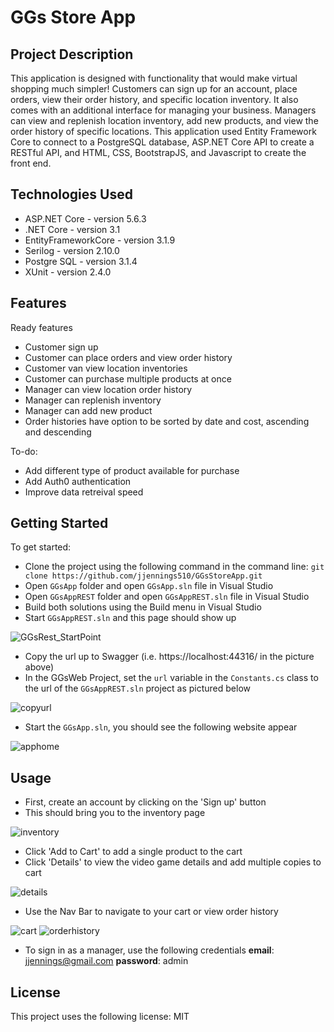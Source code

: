 # GGs Store App

## Project Description
This application is designed with functionality that would make virtual shopping much simpler! Customers can sign up for an account, place orders, view their order history, and specific location inventory. It also comes with an additional interface for managing your business. Managers can view and replenish location inventory, add new products, and view the order history of specific locations. This application used Entity Framework Core to connect to a PostgreSQL database, ASP.NET Core API to create a RESTful API, and HTML, CSS, BootstrapJS, and Javascript to create the front end.

## Technologies Used
- ASP.NET Core - version 5.6.3
- .NET Core - version 3.1
- EntityFrameworkCore - version 3.1.9
- Serilog - version 2.10.0
- Postgre SQL - version 3.1.4
- XUnit - version 2.4.0

## Features
Ready features
- Customer sign up 
- Customer can place orders and view order history
- Customer van view location inventories
- Customer can purchase multiple products at once
- Manager can view location order history
- Manager can replenish inventory
- Manager can add new product
- Order histories have option to be sorted by date and cost, ascending and descending

To-do:
- Add different type of product available for purchase
- Add Auth0 authentication
- Improve data retreival speed 

## Getting Started
To get started:
- Clone the project using the following command in the command line: 
  `git clone https://github.com/jjennings510/GGsStoreApp.git`
- Open `GGsApp` folder and open `GGsApp.sln` file in Visual Studio
- Open `GGsAppREST` folder and open `GGsAppREST.sln` file in Visual Studio
- Build both solutions using the Build menu in Visual Studio
- Start `GGsAppREST.sln` and this page should show up
  
![GGsRest_StartPoint](images/GGsREST_StartPoint.png)
- Copy the url up to Swagger (i.e. https://localhost:44316/ in the picture above)
- In the GGsWeb Project, set the `url` variable in the `Constants.cs` class to the url of the `GGsAppREST.sln` project as pictured below

![copyurl](images/copyurl.png)
- Start the `GGsApp.sln`, you should see the following website appear

![apphome](images/apphome.png)
## Usage
- First, create an account by clicking on the 'Sign up' button
- This should bring you to the inventory page

![inventory](images/inventory.png)
- Click 'Add to Cart' to add a single product to the cart
- Click 'Details' to view the video game details and add multiple copies to cart

![details](images/details.png)

- Use the Nav Bar to navigate to your cart or view order history

![cart](images/cart.png)
![orderhistory](images/orderhistory.png)

- To sign in as a manager, use the following credentials
  **email**: jjennings@gmail.com
  **password**: admin
## License
This project uses the following license: MIT
